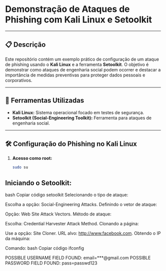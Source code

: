 # Demonstração de Ataques de Phishing com Kali Linux e Setoolkit




---

## 📋 Descrição

Este repositório contém um exemplo prático de configuração de um ataque de phishing usando o **Kali Linux** e a ferramenta **Setoolkit**. O objetivo é demonstrar como ataques de engenharia social podem ocorrer e destacar a importância de medidas preventivas para proteger dados pessoais e corporativos.

---

## 🔧 Ferramentas Utilizadas

- **Kali Linux:** Sistema operacional focado em testes de segurança.
- **Setoolkit (Social-Engineering Toolkit):** Ferramenta para ataques de engenharia social.

---

## 🛠️ Configuração do Phishing no Kali Linux

1. **Acesso como root:**
   ```bash
   sudo su
## Iniciando o Setoolkit:

bash
Copiar código
setoolkit
Selecionando o tipo de ataque:

Escolha a opção: Social-Engineering Attacks.
Definindo o vetor de ataque:

Opção: Web Site Attack Vectors.
Método de ataque:

Escolha: Credential Harvester Attack Method.
Clonando a página:

Use a opção: Site Cloner.
URL alvo: http://www.facebook.com.
Obtendo o IP da máquina:

Comando:
bash
Copiar código
ifconfig


POSSIBLE USERNAME FIELD FOUND: email=***@gmail.com
POSSIBLE PASSWORD FIELD FOUND: pass=passwd123
